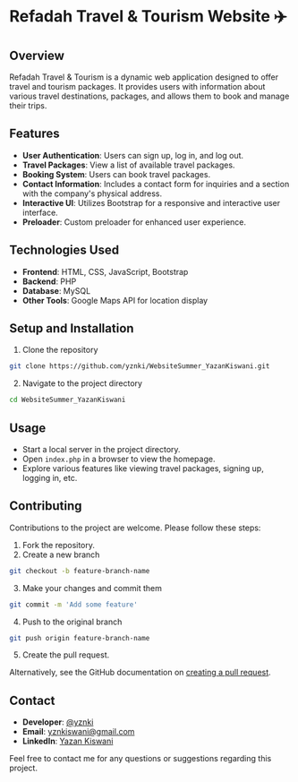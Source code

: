# Refadah Travel & Tourism Website ✈️

## Overview
Refadah Travel & Tourism is a dynamic web application designed to offer travel and tourism packages. It provides users with information about various travel destinations, packages, and allows them to book and manage their trips.

## Features
- **User Authentication**: Users can sign up, log in, and log out.
- **Travel Packages**: View a list of available travel packages.
- **Booking System**: Users can book travel packages.
- **Contact Information**: Includes a contact form for inquiries and a section with the company's physical address.
- **Interactive UI**: Utilizes Bootstrap for a responsive and interactive user interface.
- **Preloader**: Custom preloader for enhanced user experience.

## Technologies Used
- **Frontend**: HTML, CSS, JavaScript, Bootstrap
- **Backend**: PHP
- **Database**: MySQL
- **Other Tools**: Google Maps API for location display

## Setup and Installation
1. Clone the repository
```bash
git clone https://github.com/yznki/WebsiteSummer_YazanKiswani.git
```
2. Navigate to the project directory
```bash
cd WebsiteSummer_YazanKiswani
```

## Usage
- Start a local server in the project directory.
- Open `index.php` in a browser to view the homepage.
- Explore various features like viewing travel packages, signing up, logging in, etc.

## Contributing
Contributions to the project are welcome. Please follow these steps:
1. Fork the repository.
2. Create a new branch
```bash
git checkout -b feature-branch-name
```
3. Make your changes and commit them
```bash
git commit -m 'Add some feature'
```
4. Push to the original branch
```bash
git push origin feature-branch-name
```
5. Create the pull request.

Alternatively, see the GitHub documentation on [creating a pull request](https://help.github.com/articles/creating-a-pull-request/).

## Contact
- **Developer**: [@yznki]([gith](https://github.com/yznki))
- **Email**: [yznkiswani@gmail.com](mailto:yznkiswani@gmail.com)
- **LinkedIn**: [Yazan Kiswani](https://www.linkedin.com/in/yznki/)

Feel free to contact me for any questions or suggestions regarding this project.
